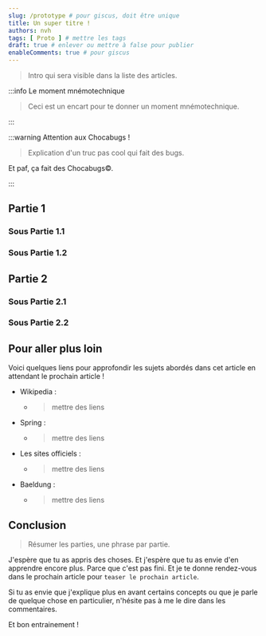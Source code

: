 ```yaml
---
slug: /prototype # pour giscus, doit être unique
title: Un super titre !
authors: nvh
tags: [ Proto ] # mettre les tags
draft: true # enlever ou mettre à false pour publier
enableComments: true # pour giscus
---
```


[//]: # (la date de parution du blog sera la date du fichier au format YYYY-MM-DD)

> Intro qui sera visible dans la liste des articles.

<!--truncate-->

:::info Le moment mnémotechnique

> Ceci est un encart pour te donner un moment mnémotechnique.

:::

:::warning Attention aux Chocabugs !

> Explication d'un truc pas cool qui fait des bugs.

Et paf, ça fait des Chocabugs©.

:::

## Partie 1

### Sous Partie 1.1

### Sous Partie 1.2

## Partie 2

### Sous Partie 2.1

### Sous Partie 2.2

## Pour aller plus loin

Voici quelques liens pour approfondir les sujets abordés dans cet article en attendant le prochain article !

- Wikipedia :
  - > mettre des liens 
- Spring :
  - > mettre des liens 
- Les sites officiels :
  - > mettre des liens 
- Baeldung :
  - > mettre des liens 

## Conclusion

> Résumer les parties, une phrase par partie.

J'espère que tu as appris des choses. Et j'espère que tu as envie d'en apprendre encore plus. Parce que c'est pas fini. Et je te donne rendez-vous dans le prochain article pour `teaser le prochain article`.

Si tu as envie que j'explique plus en avant certains concepts ou que je parle de quelque chose en particulier, n'hésite pas à me le dire dans les commentaires.

Et bon entrainement ! 